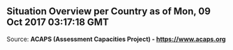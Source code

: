 ## Situation Overview per Country as of Mon, 09 Oct 2017 03:17:18 GMT

Source: **ACAPS (Assessment Capacities Project) - https://www.acaps.org**